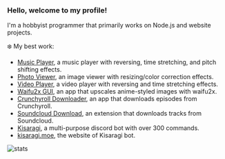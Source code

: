 ### Hello, welcome to my profile!

I'm a hobbyist programmer that primarily works on Node.js and website projects.

❄️ My best work:
- [Music Player](https://github.com/Tenpi/Music-Player), a music player with reversing, time stretching, and pitch shifting effects.
- [Photo Viewer](https://github.com/Tenpi/Photo-Viewer), an image viewer with resizing/color correction effects.
- [Video Player](https://github.com/Tenpi/Video-Player), a video player with reversing and time stretching effects.
- [Waifu2x GUI](https://github.com/Tenpi/Waifu2x-GUI), an app that upscales anime-styled images with waifu2x.
- [Crunchyroll Downloader](https://github.com/Tenpi/Crunchyroll-Downloader), an app that downloads episodes from Crunchyroll.
- [Soundcloud Download](https://github.com/Tenpi/soundcloud-download), an extension that downloads tracks from Soundcloud.
- [Kisaragi](https://github.com/Tenpi/Kisaragi), a multi-purpose discord bot with over 300 commands.
- [kisaragi.moe](https://github.com/Tenpi/Kisaragi-Site), the website of Kisaragi bot.

![stats](https://github-readme-stats.vercel.app/api?username=tenpi&theme=default&show_icons=true)

<!--
🌐 Find me online: \
[Youtube](https://www.youtube.com/channel/UC8qU4aFe81jzG1attsyQ5wQ) | [Twitter](https://twitter.com/imtenpi) | [Soundcloud](https://soundcloud.com/imtenpi) | [Discord](https://discord.gg/77yGmWM)


**Tenpi/Tenpi** is a ✨ _special_ ✨ repository because its `README.md` (this file) appears on your GitHub profile.

Here are some ideas to get you started:

- 🔭 I’m currently working on ...
- 🌱 I’m currently learning ...
- 👯 I’m looking to collaborate on ...
- 🤔 I’m looking for help with ...
- 💬 Ask me about ...
- 📫 How to reach me: ...
- 😄 Pronouns: ...
- ⚡ Fun fact: ...
-->
